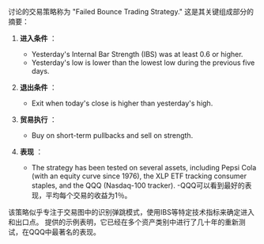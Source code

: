 讨论的交易策略称为 "Failed Bounce Trading Strategy." 这是其关键组成部分的摘要：

1. **进入条件** ：
   - Yesterday's Internal Bar Strength (IBS) was at least 0.6 or higher.
   - Yesterday's low is lower than the lowest low during the previous five days.

2. **退出条件** ：
   - Exit when today's close is higher than yesterday's high.

3. **贸易执行** ：
   - Buy on short-term pullbacks and sell on strength.

4. **表现** ：
   - The strategy has been tested on several assets, including Pepsi Cola (with an equity curve since 1976), the XLP ETF tracking consumer staples, and the QQQ (Nasdaq-100 tracker).
   -QQQ可以看到最好的表现，平均每个交易的收益为1％。

该策略似乎专注于交易图中的识别弹跳模式，使用IBS等特定技术指标来确定进入和出口点。 提供的示例表明，它已经在多个资产类别中进行了几十年的重新测试，在QQQ中最著名的表现。